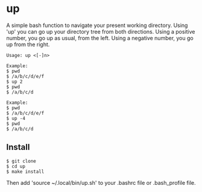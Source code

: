 # up

A simple bash function to navigate your present working directory. Using 'up' you can go up your directory tree from both directions. Using a positive number, you go up as usual, from the left. Using a negative number, you go up from the right.

```
Usage: up <[-]n>

Example:
$ pwd
$ /a/b/c/d/e/f
$ up 2
$ pwd
$ /a/b/c/d

Example:
$ pwd
$ /a/b/c/d/e/f
$ up -4
$ pwd
$ /a/b/c/d
```

## Install

```
$ git clone
$ cd up
$ make install
```

Then add 'source ~/.local/bin/up.sh' to your .bashrc file or .bash_profile file.
